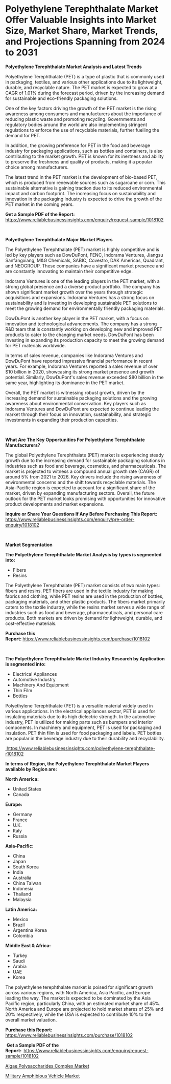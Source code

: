 <p><h1>Polyethylene Terephthalate Market Offer Valuable Insights into Market Size, Market Share, Market Trends, and Projections Spanning from 2024 to 2031</h1></p><p><strong>Polyethylene Terephthalate Market Analysis and Latest Trends</strong></p>
<p><p>Polyethylene Terephthalate (PET) is a type of plastic that is commonly used in packaging, textiles, and various other applications due to its lightweight, durable, and recyclable nature. The PET market is expected to grow at a CAGR of 1.01% during the forecast period, driven by the increasing demand for sustainable and eco-friendly packaging solutions.</p><p>One of the key factors driving the growth of the PET market is the rising awareness among consumers and manufacturers about the importance of reducing plastic waste and promoting recycling. Governments and regulatory bodies around the world are also implementing stringent regulations to enforce the use of recyclable materials, further fuelling the demand for PET.</p><p>In addition, the growing preference for PET in the food and beverage industry for packaging applications, such as bottles and containers, is also contributing to the market growth. PET is known for its inertness and ability to preserve the freshness and quality of products, making it a popular choice among manufacturers.</p><p>The latest trend in the PET market is the development of bio-based PET, which is produced from renewable sources such as sugarcane or corn. This sustainable alternative is gaining traction due to its reduced environmental impact and carbon footprint. The increasing focus on sustainability and innovation in the packaging industry is expected to drive the growth of the PET market in the coming years.</p></p>
<p><strong>Get a Sample PDF of the Report:&nbsp;</strong> <a href="https://www.reliablebusinessinsights.com/enquiry/request-sample/1018102">https://www.reliablebusinessinsights.com/enquiry/request-sample/1018102</a></p>
<p>&nbsp;</p>
<p><strong>Polyethylene Terephthalate Major Market Players</strong></p>
<p><p>The Polyethylene Terephthalate (PET) market is highly competitive and is led by key players such as DowDuPont, FENC, Indorama Ventures, Jiangsu Sanfangxiang, M&G Chemicals, SABIC, Covestro, DAK Americas, Quadrant, and NEOGROUP. These companies have a significant market presence and are constantly innovating to maintain their competitive edge.</p><p>Indorama Ventures is one of the leading players in the PET market, with a strong global presence and a diverse product portfolio. The company has shown significant market growth over the years through strategic acquisitions and expansions. Indorama Ventures has a strong focus on sustainability and is investing in developing sustainable PET solutions to meet the growing demand for environmentally friendly packaging materials.</p><p>DowDuPont is another key player in the PET market, with a focus on innovation and technological advancements. The company has a strong R&D team that is constantly working on developing new and improved PET products to cater to the changing market needs. DowDuPont has been investing in expanding its production capacity to meet the growing demand for PET materials worldwide.</p><p>In terms of sales revenue, companies like Indorama Ventures and DowDuPont have reported impressive financial performance in recent years. For example, Indorama Ventures reported a sales revenue of over $10 billion in 2020, showcasing its strong market presence and growth potential. Similarly, DowDuPont's sales revenue exceeded $80 billion in the same year, highlighting its dominance in the PET market.</p><p>Overall, the PET market is witnessing robust growth, driven by the increasing demand for sustainable packaging solutions and the growing awareness about environmental conservation. Key players such as Indorama Ventures and DowDuPont are expected to continue leading the market through their focus on innovation, sustainability, and strategic investments in expanding their production capacities.</p></p>
<p>&nbsp;</p>
<p><strong>What Are The Key Opportunities For Polyethylene Terephthalate Manufacturers?</strong></p>
<p><p>The global Polyethylene Terephthalate (PET) market is experiencing steady growth due to the increasing demand for sustainable packaging solutions in industries such as food and beverage, cosmetics, and pharmaceuticals. The market is projected to witness a compound annual growth rate (CAGR) of around 5% from 2021 to 2026. Key drivers include the rising awareness of environmental concerns and the shift towards recyclable materials. The Asia-Pacific region is expected to account for a significant share of the market, driven by expanding manufacturing sectors. Overall, the future outlook for the PET market looks promising with opportunities for innovative product developments and market expansions.</p></p>
<p><strong>Inquire or Share Your Questions If Any Before Purchasing This Report:</strong> <a href="https://www.reliablebusinessinsights.com/enquiry/pre-order-enquiry/1018102">https://www.reliablebusinessinsights.com/enquiry/pre-order-enquiry/1018102</a></p>
<p>&nbsp;</p>
<p><strong>Market Segmentation</strong></p>
<p><strong>The Polyethylene Terephthalate Market Analysis by types is segmented into:</strong></p>
<p><ul><li>Fibers</li><li>Resins</li></ul></p>
<p><p>The Polyethylene Terephthalate (PET) market consists of two main types: fibers and resins. PET fibers are used in the textile industry for making fabrics and clothing, while PET resins are used in the production of bottles, packaging materials, and other plastic products. The fibers market primarily caters to the textile industry, while the resins market serves a wide range of industries such as food and beverage, pharmaceuticals, and personal care products. Both markets are driven by demand for lightweight, durable, and cost-effective materials.</p></p>
<p><strong>Purchase this Report:&nbsp;</strong><a href="https://www.reliablebusinessinsights.com/purchase/1018102">https://www.reliablebusinessinsights.com/purchase/1018102</a></p>
<p>&nbsp;</p>
<p><strong>The Polyethylene Terephthalate Market Industry Research by Application is segmented into:</strong></p>
<p><ul><li>Electrical Appliances</li><li>Automotive Industry</li><li>Machinery And Equipment</li><li>Thin Film</li><li>Bottles</li></ul></p>
<p><p>Polyethylene Terephthalate (PET) is a versatile material widely used in various applications. In the electrical appliances sector, PET is used for insulating materials due to its high dielectric strength. In the automotive industry, PET is utilized for making parts such as bumpers and interior components. In machinery and equipment, PET is used for packaging and insulation. PET thin film is used for food packaging and labels. PET bottles are popular in the beverage industry due to their durability and recyclability.</p></p>
<p><a href="https://www.reliablebusinessinsights.com/polyethylene-terephthalate-r1018102">&nbsp;https://www.reliablebusinessinsights.com/polyethylene-terephthalate-r1018102</a></p>
<p><strong>In terms of Region, the Polyethylene Terephthalate Market Players available by Region are:</strong></p>
<p>
    <p> <strong> North America: </strong>
        <ul>
            <li>United States</li>
            <li>Canada</li>
        </ul>
        </p> 
    <p> <strong> Europe: </strong>
        <ul>
            <li>Germany</li>
            <li>France</li>
            <li>U.K.</li>
            <li>Italy</li>
            <li>Russia</li>
        </ul>
        </p> 
    <p> <strong> Asia-Pacific: </strong>
        <ul>
            <li>China</li>
            <li>Japan</li>
            <li>South Korea</li>
            <li>India</li>
            <li>Australia</li>
            <li>China Taiwan</li>
            <li>Indonesia</li>
            <li>Thailand</li>
            <li>Malaysia</li>
        </ul>
        </p> 
    <p> <strong> Latin America: </strong>
        <ul>
            <li>Mexico</li>
            <li>Brazil</li>
            <li>Argentina Korea</li>
            <li>Colombia</li>
        </ul>
        </p> 
    <p> <strong> Middle East & Africa: </strong>
        <ul>
            <li>Turkey</li>
            <li>Saudi</li>
            <li>Arabia</li>
            <li>UAE</li>
            <li>Korea</li>
        </ul>
    </p>
    </p>
<p><p>The polyethylene terephthalate market is poised for significant growth across various regions, with North America, Asia Pacific, and Europe leading the way. The market is expected to be dominated by the Asia Pacific region, particularly China, with an estimated market share of 45%. North America and Europe are projected to hold market shares of 25% and 20% respectively, while the USA is expected to contribute 10% to the overall market valuation.</p></p>
<p><strong>Purchase this Report: </strong><a href="https://www.reliablebusinessinsights.com/purchase/1018102">https://www.reliablebusinessinsights.com/purchase/1018102</a></p>
<p>&nbsp;<strong>Get a Sample PDF of the Report:&nbsp;&nbsp;</strong><a href="https://www.reliablebusinessinsights.com/enquiry/request-sample/1018102">https://www.reliablebusinessinsights.com/enquiry/request-sample/1018102</a></p>
<p><strong></strong></p>
<p><p><a href="https://github.com/salfordkingie/Market-Research-Report-List-1/blob/main/algae-polysaccharides-complex-market.md">Algae Polysaccharides Complex Market</a></p><p><a href="https://view.publitas.com/reportprime-1/analyzing-military-amphibious-vehicle-market-dynamics-and-growth-drivers-and-forecasted-for-period-from-2024-to-2031/">Military Amphibious Vehicle Market</a></p></p>
